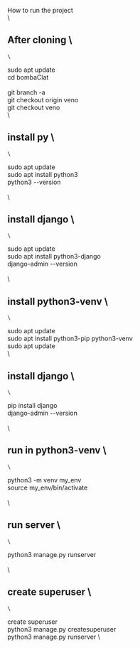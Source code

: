 How to run the project    \
    \
## After cloning     \
    \
sudo apt update    \
cd bombaClat    \
    \
git branch -a    \
git  checkout origin veno    \
git  checkout veno    \
    \
## install py    \
    \
sudo apt update    \
sudo apt install python3    \
python3 --version    \
    \
    \
## install django    \
    \
sudo apt update    \
sudo apt install python3-django    \
django-admin --version    \
    \
    \
## install python3-venv    \
    \
sudo apt update    \
sudo apt install python3-pip python3-venv    \
sudo apt update    \
    \
## install django    \
    \
pip install django    \
django-admin --version    \
    \
    \
## run in python3-venv    \
    \
python3 -m venv my_env    \
source my_env/bin/activate    \
    \
    \
## run server    \
    \
python3 manage.py runserver    \
    \
    \
## create superuser    \
    \
create superuser    \
python3 manage.py createsuperuser    \
python3 manage.py runserver    \

